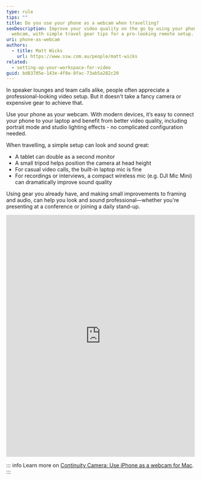 ```yaml
---
type: rule
tips: ""
title: Do you use your phone as a webcam when travelling?
seoDescription: Improve your video quality on the go by using your phone as a
  webcam, with simple travel gear tips for a pro-looking remote setup.
uri: phone-as-webcam
authors:
  - title: Matt Wicks
    url: https://www.ssw.com.au/people/matt-wicks
related:
  - setting-up-your-workspace-for-video
guid: bd83705e-143e-4f8e-8fac-73ab5a282c20
---
```

In speaker lounges and team calls alike, people often appreciate a professional-looking video setup. But it doesn't take a fancy camera or expensive gear to achieve that.

Use your phone as your webcam. With modern devices, it’s easy to connect your phone to your laptop and benefit from better video quality, including portrait mode and studio lighting effects - no complicated configuration needed.

<!--endintro-->

When travelling, a simple setup can look and sound great:

* A tablet can double as a second monitor
* A small tripod helps position the camera at head height
* For casual video calls, the built-in laptop mic is fine
* For recordings or interviews, a compact wireless mic (e.g. DJI Mic Mini) can dramatically improve sound quality

Using gear you already have, and making small improvements to framing and audio, can help you look and sound professional—whether you're presenting at a conference or joining a daily stand-up.

<iframe src="https://www.linkedin.com/embed/feed/update/urn:li:share:7289665677651558400?collapsed=1" height="646" width="504" frameborder="0" allowfullscreen="" title="Embedded post"></iframe>

::: info
Learn more on [Continuity Camera: Use iPhone as a webcam for Mac](https://support.apple.com/en-us/102546).
:::
